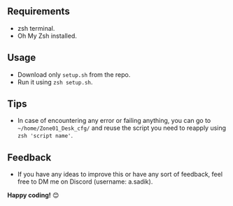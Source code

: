 ## Requirements
- zsh terminal.
- Oh My Zsh installed.

## Usage
- Download only `setup.sh` from the repo.
- Run it using `zsh setup.sh`.

## Tips
- In case of encountering any error or failing anything, you can go to `~/home/Zone01_Desk_cfg/` and reuse the script you need to reapply using `zsh 'script name'`.

## Feedback
- If you have any ideas to improve this or have any sort of feedback, feel free to DM me on Discord (username: a.sadik).

**Happy coding!** 😊

